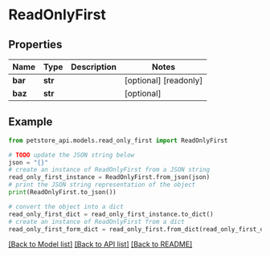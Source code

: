 # ReadOnlyFirst


## Properties

Name | Type | Description | Notes
------------ | ------------- | ------------- | -------------
**bar** | **str** |  | [optional] [readonly] 
**baz** | **str** |  | [optional] 

## Example

```python
from petstore_api.models.read_only_first import ReadOnlyFirst

# TODO update the JSON string below
json = "{}"
# create an instance of ReadOnlyFirst from a JSON string
read_only_first_instance = ReadOnlyFirst.from_json(json)
# print the JSON string representation of the object
print(ReadOnlyFirst.to_json())

# convert the object into a dict
read_only_first_dict = read_only_first_instance.to_dict()
# create an instance of ReadOnlyFirst from a dict
read_only_first_form_dict = read_only_first.from_dict(read_only_first_dict)
```
[[Back to Model list]](../README.md#documentation-for-models) [[Back to API list]](../README.md#documentation-for-api-endpoints) [[Back to README]](../README.md)


